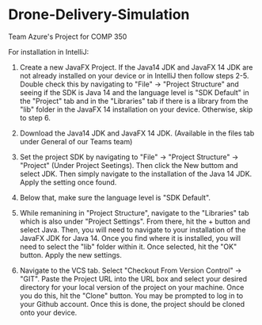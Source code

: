 # Drone-Delivery-Simulation
Team Azure's Project for COMP 350

For installation in IntelliJ:

1. Create a new JavaFX Project. If the Java14 JDK and JavaFX 14 JDK are not already installed on your device or in IntelliJ then follow steps 2-5. Double check this by navigating to "File" -> "Project Structure" and seeing if the SDK is Java 14 and the language level is "SDK Default" in the "Project" tab and in the "Libraries" tab if there is a library from the "lib" folder in the JavaFX 14 installation on your device. Otherwise, skip to step 6.

2. Download the Java14 JDK and JavaFX 14 JDK. (Available in the files tab under General of our Teams team)

3. Set the project SDK by navigating to "File" -> "Project Structure" -> "Project" (Under Project Seetings). Then click the New buttom and select JDK. Then simply navigate to the installation of the Java 14 JDK. Apply the setting once found.

4. Below that, make sure the language level is "SDK Default".

5. While remanining in "Project Structure", navigate to the "Libraries" tab which is also under "Project Settings". From there, hit the + button and select Java. Then, you will need to navigate to your installation of the JavaFX JDK for Java 14. Once you find where it is installed, you will need to select the "lib" folder within it. Once selected, hit the "OK" button. Apply the new settings.

6. Navigate to the VCS tab. Select "Checkout From Version Control" -> "GIT". Paste the Project URL into the URL box and select your desired directory for your local version of the project on your machine. Once you do this, hit the "Clone" button. You may be prompted to log in to your Github account. Once this is done, the project should be cloned onto your device.
